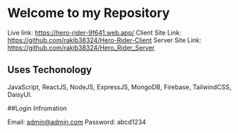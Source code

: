 # Welcome to my Repository

Live link: https://hero-rider-9f641.web.app/
Client Site Link: https://github.com/rakib38324/Hero-Rider-Client
Server Site Link: https://github.com/rakib38324/Hero_Rider_Server

## Uses Techonology
JavaScript, ReactJS, NodeJS, ExpressJS, MongoDB, Firebase, TailwindCSS, DaisyUI.

##Login Infromation

Email: admin@admin.com
Password: abcd1234

